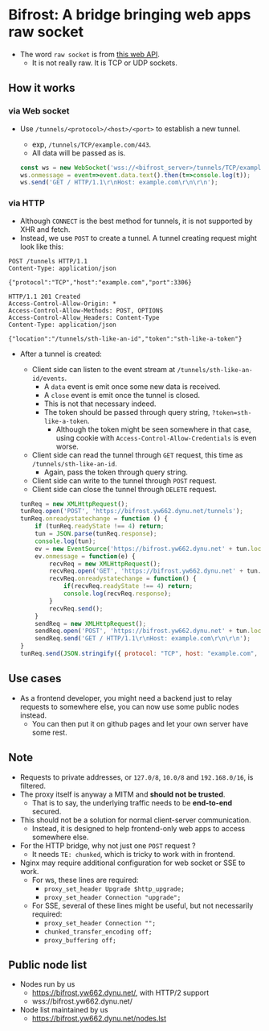 # Bifrost: A bridge bringing web apps raw socket
* The word `raw socket` is from [this web API](https://www.w3.org/TR/tcp-udp-sockets/).
    * It is not really raw. It is TCP or UDP sockets.

## How it works

### via Web socket
* Use `/tunnels/<protocol>/<host>/<port>` to establish a new tunnel.
    * exp, `/tunnels/TCP/example.com/443`.
    * All data will be passed as is.

    ```js
    const ws = new WebSocket('wss://<bifrost_server>/tunnels/TCP/example.com/80');
    ws.onmessage = event=>event.data.text().then(t=>console.log(t));
    ws.send('GET / HTTP/1.1\r\nHost: example.com\r\n\r\n');
    ```

### via HTTP
* Although `CONNECT` is the best method for tunnels, it is not supported by XHR and fetch.
* Instead, we use `POST` to create a tunnel. A tunnel creating request might look like this:
```
POST /tunnels HTTP/1.1
Content-Type: application/json

{"protocol":"TCP","host":"example.com","port":3306}

HTTP/1.1 201 Created
Access-Control-Allow-Origin: *
Access-Control-Allow-Methods: POST, OPTIONS
Access-Control-Allow_Headers: Content-Type
Content-Type: application/json

{"location":"/tunnels/sth-like-an-id","token":"sth-like-a-token"}
```
* After a tunnel is created:
    * Client side can listen to the event stream at `/tunnels/sth-like-an-id/events`.
        * A `data` event is emit once some new data is received.
        * A `close` event is emit once the tunnel is closed.
        * This is not that necessary indeed.
        * The token should be passed through query string, `?token=sth-like-a-token`.
            * Although the token might be seen somewhere in that case, using cookie with `Access-Control-Allow-Credentials` is even worse.
    * Client side can read the tunnel through `GET` request, this time as `/tunnels/sth-like-an-id`.
        * Again, pass the token through query string.
    * Client side can write to the tunnel through `POST` request.
    * Client side can close the tunnel through `DELETE` request.

    ```js
    tunReq = new XMLHttpRequest();
    tunReq.open('POST', 'https://bifrost.yw662.dynu.net/tunnels');
    tunReq.onreadystatechange = function () {
        if (tunReq.readyState !== 4) return;
        tun = JSON.parse(tunReq.response);
        console.log(tun);
        ev = new EventSource('https://bifrost.yw662.dynu.net' + tun.location + '/events?token=' + tun.token);
        ev.onmessage = function(e) {
            recvReq = new XMLHttpRequest();
            recvReq.open('GET', 'https://bifrost.yw662.dynu.net' + tun.location + '?token=' + tun.token);
            recvReq.onreadystatechange = function() {
                if(recvReq.readyState !== 4) return;
                console.log(recvReq.response);
            }
            recvReq.send();
        }
        sendReq = new XMLHttpRequest();
        sendReq.open('POST', 'https://bifrost.yw662.dynu.net' + tun.location + '?token=' + tun.token);
        sendReq.send('GET / HTTP/1.1\r\nHost: example.com\r\n\r\n');
    }
    tunReq.send(JSON.stringify({ protocol: "TCP", host: "example.com", port: 80 }));
    ```

## Use cases
* As a frontend developer, you might need a backend just to relay requests to somewhere else, you can now use some public nodes instead.
    * You can then put it on github pages and let your own server have some rest.

## Note
* Requests to private addresses, or `127.0/8`, `10.0/8` and `192.168.0/16`, is filtered.
* The proxy itself is anyway a MITM and **should not be trusted**.
    * That is to say, the underlying traffic needs to be **end-to-end** secured.
* This should not be a solution for normal client-server communication.
    * Instead, it is designed to help frontend-only web apps to access somewhere else.
* For the HTTP bridge, why not just one `POST` request ?
    * It needs `TE: chunked`, which is tricky to work with in frontend.
* Nginx may require additional configuration for web socket or SSE to work.
    * For ws, these lines are required:
        * `proxy_set_header Upgrade $http_upgrade;`
        * `proxy_set_header Connection "upgrade";`
    * For SSE, several of these lines might be useful, but not necessarily required:
        * `proxy_set_header Connection "";`
        * `chunked_transfer_encoding off;`
        * `proxy_buffering off;`

## Public node list
* Nodes run by us 
    * https://bifrost.yw662.dynu.net/, with HTTP/2 support
    * wss://bifrost.yw662.dynu.net/
* Node list maintained by us
    * https://bifrost.yw662.dynu.net/nodes.lst